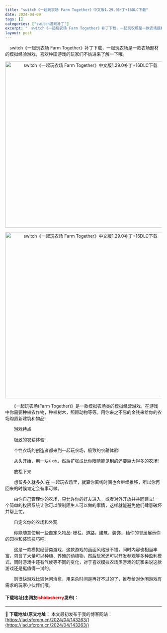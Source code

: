 ```yaml
---
title: "switch《一起玩农场 Farm Together》中文版1.29.0补丁+16DLC下载"
date: 2024-04-09
tags: []
categories: ["switch游戏补丁"]
excerpt: "　switch《一起玩农场 Farm Together》补丁下载，一起玩农场是一款农场题材的模拟经验游戏，喜欢种田游戏的玩家们不妨进来了解一下哦。 　　《一起玩农场(Farm Together)》是一款模拟农场类的模拟经营游戏，在游戏中你需要种植农作物，种植树木，照顾动物等等。用你来之不易的金钱来给&hellip;"
layout: post
---
```


 <p>　switch《一起玩农场 Farm Together》补丁下载，一起玩农场是一款农场题材的模拟经验游戏，喜欢种田游戏的玩家们不妨进来了解一下哦。</p> <p align="center"><img border="0" src="https://lad.sfcrom.cn/wp-content/uploads/2024/04/20240409_6615429788d2e.webp" width="533" alt="switch《一起玩农场 Farm Together》中文版1.29.0补丁+16DLC下载" /></p> <p align="center"><img border="0" src="https://lad.sfcrom.cn/wp-content/uploads/2024/04/20240409_66154297e1df3.webp" width="533" alt="switch《一起玩农场 Farm Together》中文版1.29.0补丁+16DLC下载" /></p> <p>　　《一起玩农场(Farm Together)》是一款模拟农场类的模拟经营游戏，在游戏中你需要种植农作物，种植树木，照顾动物等等。用你来之不易的金钱来给你的农场购置新建筑和物品!</p> <p>　　游戏特点</p> <p>　　极致的农耕体验!</p> <p>　　个性农场的创造者都来到一起玩农场，极致的农耕体验!</p> <p>　　从头开始，用一块小地，然后扩张成比你眼睛能见到的还要巨大得多的农场!</p> <p>　　放松下来</p> <p>　　想留多久就多久!在 一起玩农场里，就算你离线时间也会继续推移，所以你再回来的时候肯定会有事可做。</p> <p>　　由你自己管理你的农场，只允许你的好友进入，或者对外开放并共同建立!一个简单的权限系统让你可以限制陌生人可以做的事情，这样就能避免他们肆意破坏并帮上忙。</p> <p>　　自定义你的农场和外观</p> <p>　　你能随意使用一些自定义物品: 栅栏，道路，建筑，装饰... 给你的邻居展示你的园林和装饰技巧吧!</p> <p>　　这是一款模拟经营类游戏，这款游戏的画面风格挺不错，同时内容也相当丰富，包含了大量可以种植、养殖的动植物，然后玩家还可以开发参观等多种盈利模式，同时游戏中还有气候等不同的变化，对于喜欢模拟农场类游戏的玩家来说这款游戏还是挺值得一试的。</p> <p>　　则很快游戏比较休闲治愈，用来杀时间是再好不过的了，推荐给对休闲游戏有需求的玩家小伙伴们哦。</p> <p><h4>下载地址(由网友<font color="red">ishidasherry</font>发布)：</h4></p> 

---
📖 **下载地址/原文地址：** 本文最初发布于我的博客网站：[https://lad.sfcrom.cn/2024/04/143263/](https://lad.sfcrom.cn/2024/04/143263/)
